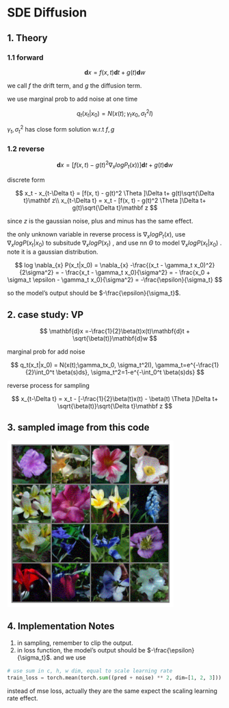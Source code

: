 # SDE Diffusion

## 1. Theory

### 1.1 forward

$$
\mathbf{d}x = f(x, t)\mathbf{d}t + g(t)\mathbf{d}w
$$

we call $f$ the drift term, and $g$ the diffusion term.

we use marginal prob to add noise at one time

$$
q_t(x_t|x_0) = N(x(t); \gamma_tx_0, \sigma_t^2I)
$$

$\gamma_t, \sigma_t^2$ has close form solution w.r.t $f, g$

### 1.2 reverse

$$
\mathbf{d}x = [f(x, t) - g(t)^2  \nabla_{x} logP_t(x))]\mathbf{d}t + g(t)\mathbf{d}w
$$

discrete form

$$
x_t - x_{t-\Delta t} = [f(x, t) - g(t)^2  \Theta ]\Delta t+ g(t)\sqrt{\Delta t}\mathbf z\\  x_{t-\Delta t} = x_t - [f(x, t) - g(t)^2  \Theta ]\Delta t+ g(t)\sqrt{\Delta t}\mathbf z
$$

since $z$ is the gaussian noise, plus and minus has the same effect.

the only unknown variable in reverse process is $\nabla_{x}logP_t(x)$, use $\nabla_x logP(x_t|x_0)$  to subsitude $\nabla_x logP(x_t)$ , and use nn $\Theta$ to model  $\nabla_x logP(x_t|x_0)$ . note it is a gaussian distribution.

$$
log \nabla_{x} P(x_t|x_0) = \nabla_{x} -\frac{(x_t - \gamma_t x_0)^2}{2\sigma^2} = - \frac{x_t - \gamma_t x_0}{\sigma^2} = - \frac{x_0 + \sigma_t \epsilon - \gamma_t x_0}{\sigma^2} = -\frac{\epsilon}{\sigma_t}
$$

so the model’s output should be  $-\frac{\epsilon}{\sigma_t}$.

## 2. case study: VP

$$
\mathbf{d}x =-\frac{1}{2}\beta(t)x(t)\mathbf{d}t + \sqrt{\beta(t)}\mathbf{d}w
$$

marginal prob for add noise

$$
q_t(x_t|x_0) = N(x(t);\gamma_tx_0, \sigma_t^2I), \gamma_t=e^{-\frac{1}{2}\int_0^t \beta(s)ds}, \sigma_t^2=1-e^{-\int_0^t \beta(s)ds}
$$

reverse process for sampling

$$
x_{t-\Delta t} = x_t - [-\frac{1}{2}\beta(t)x(t) - \beta(t) \Theta ]\Delta t+ \sqrt{\beta(t)}\sqrt{\Delta t}\mathbf z
$$

## 3. sampled image from this code
![img](assets/output.png)

## 4. Implementation Notes

1. in sampling, remember to clip the output.
2. in loss function, the model’s output should be  $-\frac{\epsilon}{\sigma_t}$. and we use

```python
# use sum in c, h, w dim, equal to scale learning rate
train_loss = torch.mean(torch.sum((pred + noise) ** 2, dim=[1, 2, 3]))
```

instead of mse loss, actually they are the same expect the scaling learning rate effect.
